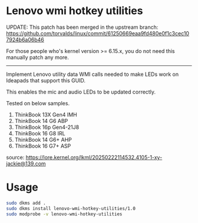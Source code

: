 # Lenovo wmi hotkey utilities

UPDATE: This patch has been merged in the upstream branch: https://github.com/torvalds/linux/commit/61250669eaa9fd480e0f1c3cec107924b6a06b46

For those people who's kernel version >= 6.15.x, you do not need this manually patch any more.

---
Implement Lenovo utility data WMI calls needed to make LEDs work on Ideapads that support this GUID.

This enables the mic and audio LEDs to be updated correctly.

Tested on below samples.

1. ThinkBook 13X Gen4 IMH
2. ThinkBook 14 G6 ABP
3. ThinkBook 16p Gen4-21J8
4. ThinkBook 16 G8 IRL
5. ThinkBook 14 G6+ AHP
6. ThinkBook 16 G7+ ASP

source: https://lore.kernel.org/lkml/20250222114532.4105-1-xy-jackie@139.com

# Usage

```bash
sudo dkms add .
sudo dkms install lenovo-wmi-hotkey-utilities/1.0
sudo modprobe -v lenovo-wmi-hotkey-utilities
```
